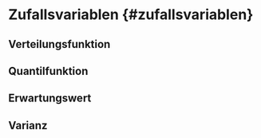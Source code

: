# Zufallsvariablen {#zufallsvariablen}

## Verteilungsfunktion

## Quantilfunktion

## Erwartungswert

## Varianz
